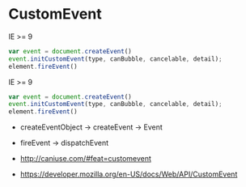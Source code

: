 # CustomEvent

IE >= 9

```js
var event = document.createEvent()
event.initCustomEvent(type, canBubble, cancelable, detail);
element.fireEvent()
```


IE >= 9

```js
var event = document.createEvent()
event.initCustomEvent(type, canBubble, cancelable, detail);
element.fireEvent()
```


- createEventObject -> createEvent -> Event
- fireEvent -> dispatchEvent

- http://caniuse.com/#feat=customevent
- https://developer.mozilla.org/en-US/docs/Web/API/CustomEvent
